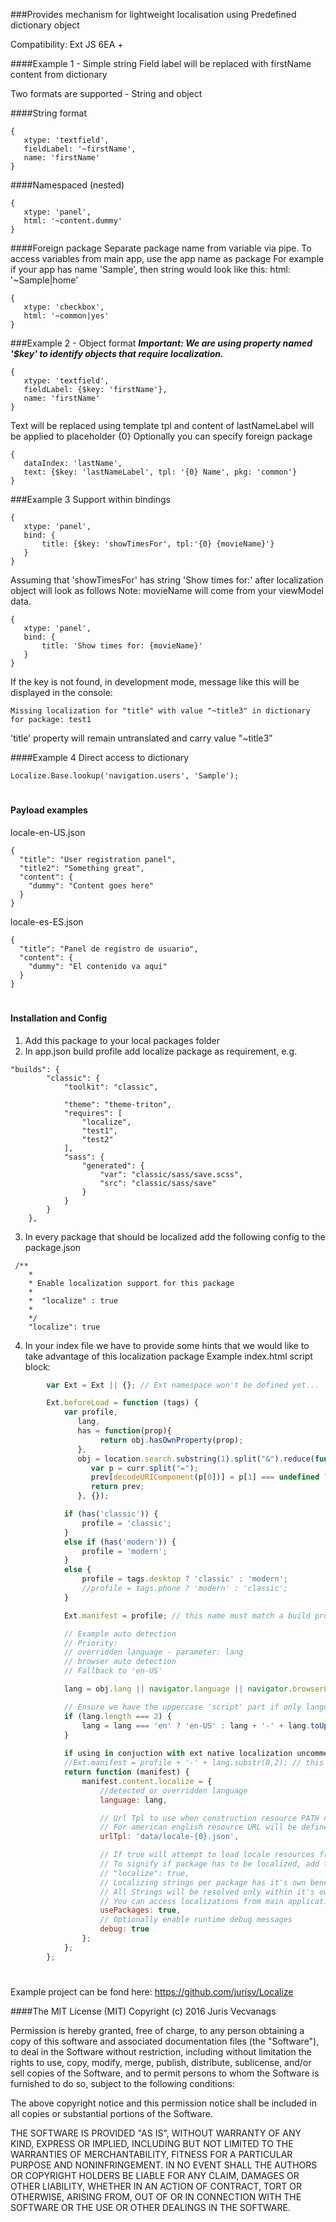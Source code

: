 ###Provides mechanism for lightweight localisation using Predefined dictionary object

Compatibility:
Ext JS 6EA +



####Example 1 - Simple string
Field label will be replaced with firstName content from dictionary

Two formats are supported - String and object

####String format
```
{
   xtype: 'textfield',
   fieldLabel: '~firstName',
   name: 'firstName'
}
```

####Namespaced (nested)
```
{
   xtype: 'panel',
   html: '~content.dummy'
}
```

####Foreign package
Separate package name from variable via pipe. To access variables from main app, use the app name as package
For example if your app has name 'Sample', then string would look like this: html: '~Sample|home'

```
{
   xtype: 'checkbox',
   html: '~common|yes'
}
```

###Example 2 - Object format
_**Important: We are using property named '$key' to identify objects that require localization.**_
```
{
   xtype: 'textfield',
   fieldLabel: {$key: 'firstName'},
   name: 'firstName'
}
```
Text will be replaced using template tpl and content of lastNameLabel will be applied to placeholder {0}
Optionally you can specify foreign package
```
{
   dataIndex: 'lastName',
   text: {$key: 'lastNameLabel', tpl: '{0} Name', pkg: 'common'}
}
```

###Example 3
Support within bindings
```
{
   xtype: 'panel',
   bind: {
       title: {$key: 'showTimesFor', tpl:'{0} {movieName}'}
   }
}
```

Assuming that 'showTimesFor' has string 'Show times for:' after localization object will look as follows
Note: movieName will come from your viewModel data.
```
{
   xtype: 'panel',
   bind: {
       title: 'Show times for: {movieName}'
   }
}
```

If the key is not found, in development mode, message like this will be displayed in the console:
```
Missing localization for "title" with value "~title3" in dictionary for package: test1
```
'title' property will remain untranslated and carry value "~title3"

####Example 4
Direct access to dictionary
```
Localize.Base.lookup('navigation.users', 'Sample');
```


#
#### Payload examples

locale-en-US.json
```
{
  "title": "User registration panel",
  "title2": "Something great",
  "content": {
    "dummy": "Content goes here"
  }
}
```

locale-es-ES.json

```
{
  "title": "Panel de registro de usuario",
  "content": {
    "dummy": "El contenido va aquí"
  }
}
```


#
#### Installation and Config
1) Add this package to your local packages folder
2) In app.json build profile add localize package as requirement, e.g. 
```
"builds": {
        "classic": {
            "toolkit": "classic",
            
            "theme": "theme-triton",
            "requires": [
                "localize",
                "test1",
                "test2"
            ],
            "sass": {
                "generated": {
                    "var": "classic/sass/save.scss",
                    "src": "classic/sass/save"
                }
            }
        }
    },
```
3) In every package that should be localized add the following config to the package.json
```
 /**
    *
    * Enable localization support for this package
    *
    *  "localize" : true
    *
    */
    "localize": true
```

4) In your index file we have to provide some hints that we would like to take advantage of this localization package
Example index.html script block:
```javascript
        var Ext = Ext || {}; // Ext namespace won't be defined yet...

        Ext.beforeLoad = function (tags) {
            var profile,
               lang,
               has = function(prop){
                    return obj.hasOwnProperty(prop);
               },
               obj = location.search.substring(1).split("&").reduce(function (prev, curr) {
                  var p = curr.split("=");
                  prev[decodeURIComponent(p[0])] = p[1] === undefined ? '' : decodeURIComponent(p[1]);
                  return prev;
               }, {});

            if (has('classic')) {
                profile = 'classic';
            }
            else if (has('modern')) {
                profile = 'modern';
            }
            else {
                profile = tags.desktop ? 'classic' : 'modern';
                //profile = tags.phone ? 'modern' : 'classic';
            }

            Ext.manifest = profile; // this name must match a build profile name

            // Example auto detection
            // Priority:
            // overridden language - parameter: lang
            // browser auto detection
            // Fallback to 'en-US'

            lang = obj.lang || navigator.language || navigator.browserLanguage || navigator.userLanguage || 'en-US';

            // Ensure we have the uppercase 'script' part if only language is defined
            if (lang.length === 2) {
                lang = lang === 'en' ? 'en-US' : lang + '-' + lang.toUpperCase();
            }
            
            if using in conjuction with ext native localization uncomment the following line
            //Ext.manifest = profile + '-' + lang.substr(0,2); // this name must match a build profile name, plus Ext native class localization
            return function (manifest) {
                manifest.content.localize = {
                    //detected or overridden language
                    language: lang,

                    // Url Tpl to use when construction resource PATH name
                    // For american english resource URL will be defined as 'data/locale-en-US.json'
                    urlTpl: 'data/locale-{0}.json',

                    // If true will attempt to load locale resources from each defined package
                    // To signify if package has to be localized, add the following line to the package.json
                    // "localize": true,
                    // Localizing strings per package has it's own benefits, as you don't have to include any prefixes or other mechanisms.
                    // All Strings will be resolved only within it's own package
                    // You can access localizations from main application via foreign package notation appName|variableName
                    usePackages: true,
                    // Optionally enable runtime debug messages
                    debug: true
                };
            };
        };

```

#

Example project can be fond here:
https://github.com/jurisv/Localize


####The MIT License (MIT)
Copyright (c) 2016 Juris Vecvanags

Permission is hereby granted, free of charge, to any person obtaining a copy of this software and associated documentation files (the "Software"), to deal in the Software without restriction, including without limitation the rights to use, copy, modify, merge, publish, distribute, sublicense, and/or sell copies of the Software, and to permit persons to whom the Software is furnished to do so, subject to the following conditions:

The above copyright notice and this permission notice shall be included in all copies or substantial portions of the Software.

THE SOFTWARE IS PROVIDED "AS IS", WITHOUT WARRANTY OF ANY KIND, EXPRESS OR IMPLIED, INCLUDING BUT NOT LIMITED TO THE WARRANTIES OF MERCHANTABILITY, FITNESS FOR A PARTICULAR PURPOSE AND NONINFRINGEMENT. IN NO EVENT SHALL THE AUTHORS OR COPYRIGHT HOLDERS BE LIABLE FOR ANY CLAIM, DAMAGES OR OTHER LIABILITY, WHETHER IN AN ACTION OF CONTRACT, TORT OR OTHERWISE, ARISING FROM, OUT OF OR IN CONNECTION WITH THE SOFTWARE OR THE USE OR OTHER DEALINGS IN THE SOFTWARE.
